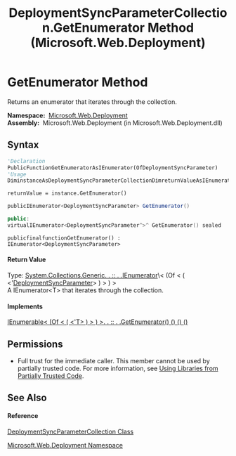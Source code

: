 ﻿---
title: DeploymentSyncParameterCollection.GetEnumerator Method  (Microsoft.Web.Deployment)
TOCTitle: GetEnumerator Method
ms:assetid: M:Microsoft.Web.Deployment.DeploymentSyncParameterCollection.GetEnumerator
ms:mtpsurl: https://msdn.microsoft.com/en-us/library/microsoft.web.deployment.deploymentsyncparametercollection.getenumerator(v=VS.90)
ms:contentKeyID: 20208992
ms.date: 05/02/2012
mtps_version: v=VS.90
f1_keywords:
- Microsoft.Web.Deployment.DeploymentSyncParameterCollection.GetEnumerator
dev_langs:
- CSharp
- JScript
- VB
- c++
api_location:
- Microsoft.Web.Deployment.dll
api_name:
- Microsoft.Web.Deployment.DeploymentSyncParameterCollection.GetEnumerator
api_type:
- Managed
topic_type:
- apiref
- kbSyntax
product_family_name: VS
ROBOTS: INDEX,FOLLOW
---

# GetEnumerator Method

Returns an enumerator that iterates through the collection.

**Namespace:**  [Microsoft.Web.Deployment](microsoft-web-deployment-namespace.md)  
**Assembly:**  Microsoft.Web.Deployment (in Microsoft.Web.Deployment.dll)

## Syntax

``` vb
'Declaration
PublicFunctionGetEnumeratorAsIEnumerator(OfDeploymentSyncParameter)
'Usage
DiminstanceAsDeploymentSyncParameterCollectionDimreturnValueAsIEnumerator(OfDeploymentSyncParameter)

returnValue = instance.GetEnumerator()
```

``` csharp
publicIEnumerator<DeploymentSyncParameter> GetEnumerator()
```

``` c++
public:
virtualIEnumerator<DeploymentSyncParameter^>^ GetEnumerator() sealed
```

``` jscript
publicfinalfunctionGetEnumerator() : IEnumerator<DeploymentSyncParameter>
```

#### Return Value

Type: [System.Collections.Generic. . :: . .IEnumerator](https://msdn.microsoft.com/en-us/library/78dfe2yb\(v=vs.90\))\< (Of \< ( \<'[DeploymentSyncParameter](deploymentsyncparameter-class-microsoft-web-deployment.md)\> ) \> ) \>  
A IEnumerator\<T\> that iterates through the collection.  

#### Implements

[IEnumerable\< (Of \< ( \<'T\> ) \> ) \>. . :: . .GetEnumerator() () () ()](https://msdn.microsoft.com/en-us/library/s793z9y2\(v=vs.90\))  

## Permissions

  - Full trust for the immediate caller. This member cannot be used by partially trusted code. For more information, see [Using Libraries from Partially Trusted Code](https://msdn.microsoft.com/en-us/library/8skskf63\(v=vs.90\)).

## See Also

#### Reference

[DeploymentSyncParameterCollection Class](deploymentsyncparametercollection-class-microsoft-web-deployment.md)

[Microsoft.Web.Deployment Namespace](microsoft-web-deployment-namespace.md)

